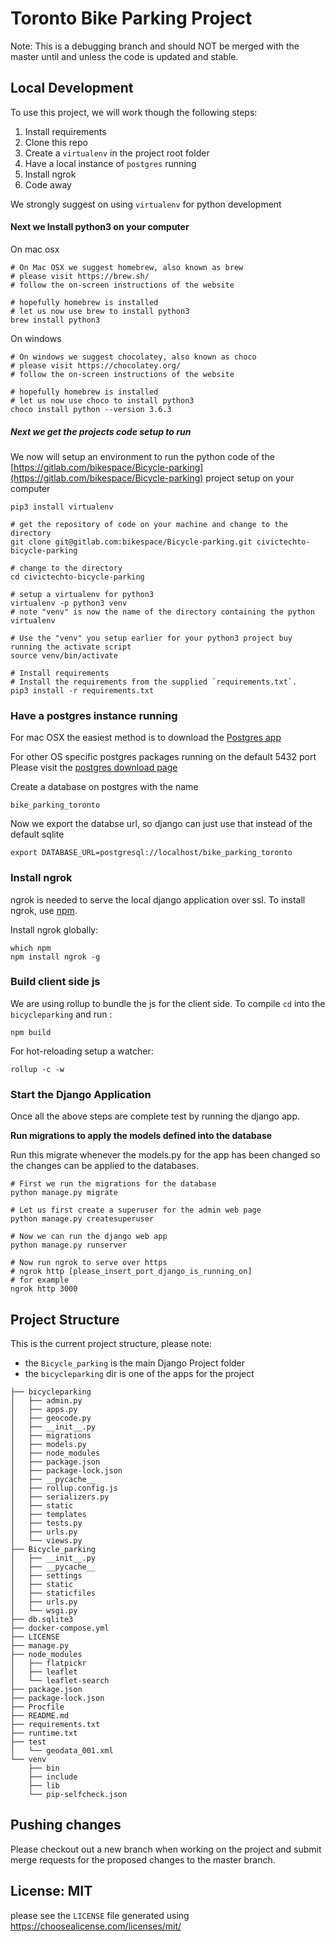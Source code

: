 # Toronto Bike Parking Project

Note: This is a debugging branch and should NOT be merged with the master until and unless the code is updated and stable.

## Local Development

To use this project, we will work though the following steps:

1. Install requirements
2. Clone this repo
3. Create a `virtualenv` in the project root folder
4. Have a local instance of `postgres` running
5. Install ngrok
6. Code away

We strongly suggest on using `virtualenv` for python development

#### Next we Install python3 on your computer

On mac osx

```shell
# On Mac OSX we suggest homebrew, also known as brew
# please visit https://brew.sh/
# follow the on-screen instructions of the website

# hopefully homebrew is installed
# let us now use brew to install python3
brew install python3
```

On windows

```shell
# On windows we suggest chocolatey, also known as choco
# please visit https://chocolatey.org/
# follow the on-screen instructions of the website

# hopefully homebrew is installed
# let us now use choco to install python3
choco install python --version 3.6.3
```

##### Next we get the projects code setup to run

We now will setup an environment to run the python code of
the [https://gitlab.com/bikespace/Bicycle-parking](https://gitlab.com/bikespace/Bicycle-parking) project setup on your computer

```shell
pip3 install virtualenv

# get the repository of code on your machine and change to the directory
git clone git@gitlab.com:bikespace/Bicycle-parking.git civictechto-bicycle-parking

# change to the directory
cd civictechto-bicycle-parking

# setup a virtualenv for python3
virtualenv -p python3 venv
# note "venv" is now the name of the directory containing the python virtualenv

# Use the "venv" you setup earlier for your python3 project buy running the activate script
source venv/bin/activate

# Install requirements
# Install the requirements from the supplied `requirements.txt`.
pip3 install -r requirements.txt
```

### Have a postgres instance running

For mac OSX the easiest method is to download the [Postgres app](http://postgresapp.com/)

For other OS specific postgres packages running on the default 5432 port
Please visit the [postgres download page](https://www.postgresql.org/download/)

Create a database on postgres with the name

```
bike_parking_toronto
```

Now we export the databse url, so django can just use that instead of the default sqlite

```shell
export DATABASE_URL=postgresql://localhost/bike_parking_toronto
```

### Install ngrok

ngrok is needed to serve the local django application over ssl.
To install ngrok, use [npm](https://www.npmjs.com/get-npm).

Install ngrok globally:

```shell
which npm
npm install ngrok -g
```
### Build client side js

We are using rollup to bundle the js for the client side. To compile `cd` into the `bicycleparking` and run :

```shell
npm build
```

For hot-reloading setup a watcher:

```shell
rollup -c -w
```

### Start the Django Application

Once all the above steps are complete test by running the django app.

**Run migrations to apply the models defined into the database**

Run this migrate whenever the models.py for the app has been changed so the
changes can be applied to the databases.

```shell
# First we run the migrations for the database
python manage.py migrate

# Let us first create a superuser for the admin web page
python manage.py createsuperuser

# Now we can run the django web app
python manage.py runserver

# Now run ngrok to serve over https
# ngrok http [please_insert_port_django_is_running_on]
# for example
ngrok http 3000
```

## Project Structure

This is the current project structure, please note:

- the `Bicycle_parking` is the main Django Project folder
- the `bicycleparking` dir is one of the apps for the project

```
├── bicycleparking
│   ├── admin.py
│   ├── apps.py
│   ├── geocode.py
│   ├── __init__.py
│   ├── migrations
│   ├── models.py
│   ├── node_modules
│   ├── package.json
│   ├── package-lock.json
│   ├── __pycache__
│   ├── rollup.config.js
│   ├── serializers.py
│   ├── static
│   ├── templates
│   ├── tests.py
│   ├── urls.py
│   └── views.py
├── Bicycle_parking
│   ├── __init__.py
│   ├── __pycache__
│   ├── settings
│   ├── static
│   ├── staticfiles
│   ├── urls.py
│   └── wsgi.py
├── db.sqlite3
├── docker-compose.yml
├── LICENSE
├── manage.py
├── node_modules
│   ├── flatpickr
│   ├── leaflet
│   └── leaflet-search
├── package.json
├── package-lock.json
├── Procfile
├── README.md
├── requirements.txt
├── runtime.txt
├── test
│   └── geodata_001.xml
└── venv
    ├── bin
    ├── include
    ├── lib
    └── pip-selfcheck.json
```

## Pushing changes

Please checkout out a new branch when working on the project and submit merge requests
for the proposed changes to the master branch.

## License: MIT

please see the `LICENSE` file
generated using https://choosealicense.com/licenses/mit/
